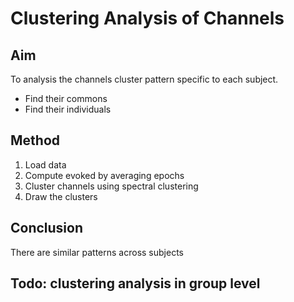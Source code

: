 # Clustering Analysis of Channels

## Aim

To analysis the channels cluster pattern specific to each subject.

- Find their commons
- Find their individuals

## Method

1. Load data
2. Compute evoked by averaging epochs
3. Cluster channels using spectral clustering
4. Draw the clusters

## Conclusion

There are similar patterns across subjects

## Todo: clustering analysis in group level
